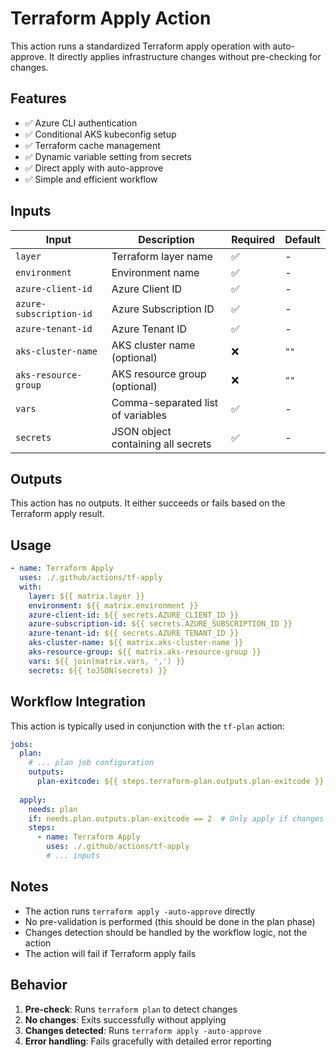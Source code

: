 # Terraform Apply Action

This action runs a standardized Terraform apply operation with auto-approve. It directly applies infrastructure changes without pre-checking for changes.

## Features

- ✅ Azure CLI authentication
- ✅ Conditional AKS kubeconfig setup
- ✅ Terraform cache management
- ✅ Dynamic variable setting from secrets
- ✅ Direct apply with auto-approve
- ✅ Simple and efficient workflow

## Inputs

| Input                   | Description                        | Required | Default |
| ----------------------- | ---------------------------------- | -------- | ------- |
| `layer`                 | Terraform layer name               | ✅        | -       |
| `environment`           | Environment name                   | ✅        | -       |
| `azure-client-id`       | Azure Client ID                    | ✅        | -       |
| `azure-subscription-id` | Azure Subscription ID              | ✅        | -       |
| `azure-tenant-id`       | Azure Tenant ID                    | ✅        | -       |
| `aks-cluster-name`      | AKS cluster name (optional)        | ❌        | `""`    |
| `aks-resource-group`    | AKS resource group (optional)      | ❌        | `""`    |
| `vars`                  | Comma-separated list of variables  | ✅        | -       |
| `secrets`               | JSON object containing all secrets | ✅        | -       |

## Outputs

This action has no outputs. It either succeeds or fails based on the Terraform apply result.

## Usage

```yaml
- name: Terraform Apply
  uses: ./.github/actions/tf-apply
  with:
    layer: ${{ matrix.layer }}
    environment: ${{ matrix.environment }}
    azure-client-id: ${{ secrets.AZURE_CLIENT_ID }}
    azure-subscription-id: ${{ secrets.AZURE_SUBSCRIPTION_ID }}
    azure-tenant-id: ${{ secrets.AZURE_TENANT_ID }}
    aks-cluster-name: ${{ matrix.aks-cluster-name }}
    aks-resource-group: ${{ matrix.aks-resource-group }}
    vars: ${{ join(matrix.vars, ',') }}
    secrets: ${{ toJSON(secrets) }}
```

## Workflow Integration

This action is typically used in conjunction with the `tf-plan` action:

```yaml
jobs:
  plan:
    # ... plan job configuration
    outputs:
      plan-exitcode: ${{ steps.terraform-plan.outputs.plan-exitcode }}
  
  apply:
    needs: plan
    if: needs.plan.outputs.plan-exitcode == 2  # Only apply if changes detected
    steps:
      - name: Terraform Apply
        uses: ./.github/actions/tf-apply
        # ... inputs
```

## Notes

- The action runs `terraform apply -auto-approve` directly
- No pre-validation is performed (this should be done in the plan phase)
- Changes detection should be handled by the workflow logic, not the action
- The action will fail if Terraform apply fails

## Behavior

1. **Pre-check**: Runs `terraform plan` to detect changes
2. **No changes**: Exits successfully without applying
3. **Changes detected**: Runs `terraform apply -auto-approve`
4. **Error handling**: Fails gracefully with detailed error reporting
